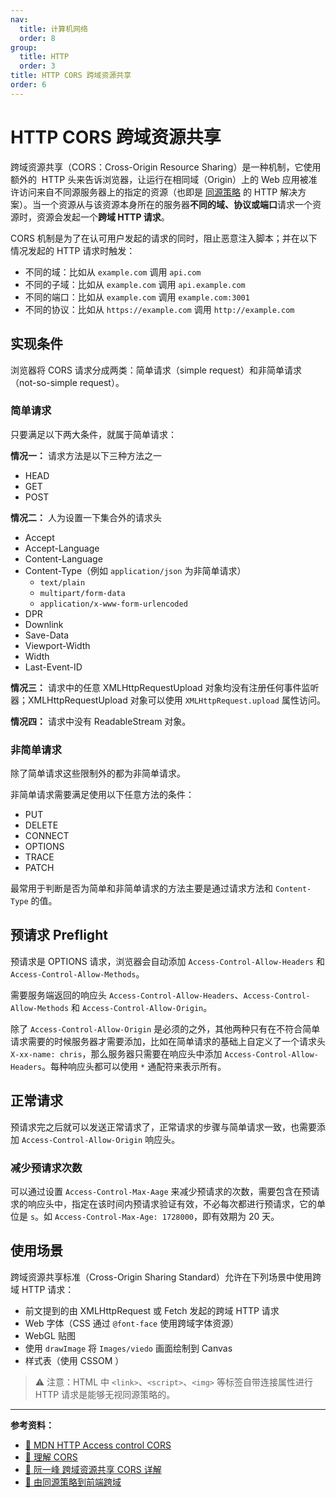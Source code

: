```yaml
---
nav:
  title: 计算机网络
  order: 8
group:
  title: HTTP
  order: 3
title: HTTP CORS 跨域资源共享
order: 6
---
```


# HTTP CORS 跨域资源共享

跨域资源共享（CORS：Cross-Origin Resource Sharing）是一种机制，它使用额外的  HTTP 头来告诉浏览器，让运行在相同域（Origin）上的 Web 应用被准许访问来自不同源服务器上的指定的资源（也即是 [同源策略](../frontend-security/same-origin-policy.md) 的 HTTP 解决方案）。当一个资源从与该资源本身所在的服务器**不同的域、协议或端口**请求一个资源时，资源会发起一个**跨域 HTTP 请求**。

CORS 机制是为了在认可用户发起的请求的同时，阻止恶意注入脚本；并在以下情况发起的 HTTP 请求时触发：

- 不同的域：比如从 `example.com` 调用 `api.com`
- 不同的子域：比如从 `example.com` 调用 `api.example.com`
- 不同的端口：比如从 `example.com` 调用 `example.com:3001`
- 不同的协议：比如从 `https://example.com` 调用 `http://example.com`

## 实现条件

浏览器将 CORS 请求分成两类：简单请求（simple request）和非简单请求（not-so-simple request）。

### 简单请求

只要满足以下两大条件，就属于简单请求：

**情况一：** 请求方法是以下三种方法之一

- HEAD
- GET
- POST

**情况二：** 人为设置一下集合外的请求头

- Accept
- Accept-Language
- Content-Language
- Content-Type（例如 `application/json` 为非简单请求）
  - `text/plain`
  - `multipart/form-data`
  - `application/x-www-form-urlencoded`
- DPR
- Downlink
- Save-Data
- Viewport-Width
- Width
- Last-Event-ID

**情况三：** 请求中的任意 XMLHttpRequestUpload 对象均没有注册任何事件监听器；XMLHttpRequestUpload 对象可以使用 `XMLHttpRequest.upload` 属性访问。

**情况四：** 请求中没有 ReadableStream 对象。

### 非简单请求

除了简单请求这些限制外的都为非简单请求。

非简单请求需要满足使用以下任意方法的条件：

- PUT
- DELETE
- CONNECT
- OPTIONS
- TRACE
- PATCH

最常用于判断是否为简单和非简单请求的方法主要是通过请求方法和 `Content-Type` 的值。

## 预请求 Preflight

预请求是 OPTIONS 请求，浏览器会自动添加 `Access-Control-Allow-Headers` 和 `Access-Control-Allow-Methods`。

需要服务端返回的响应头 `Access-Control-Allow-Headers`、`Access-Control-Allow-Methods` 和 `Access-Control-Allow-Origin`。

除了 `Access-Control-Allow-Origin` 是必须的之外，其他两种只有在不符合简单请求需要的时候服务器才需要添加，比如在简单请求的基础上自定义了一个请求头 `X-xx-name: chris`，那么服务器只需要在响应头中添加 `Access-Control-Allow-Headers`。每种响应头都可以使用 `*` 通配符来表示所有。

## 正常请求

预请求完之后就可以发送正常请求了，正常请求的步骤与简单请求一致，也需要添加 `Access-Control-Allow-Origin` 响应头。

### 减少预请求次数

可以通过设置 `Access-Control-Max-Aage` 来减少预请求的次数，需要包含在预请求的响应头中，指定在该时间内预请求验证有效，不必每次都进行预请求，它的单位是 `s`。如 `Access-Control-Max-Age: 1728000`，即有效期为 20 天。

## 使用场景

跨域资源共享标准（Cross-Origin Sharing Standard）允许在下列场景中使用跨域 HTTP 请求：

- 前文提到的由 XMLHttpRequest 或 Fetch 发起的跨域 HTTP 请求
- Web 字体（CSS 通过 `@font-face` 使用跨域字体资源）
- WebGL 贴图
- 使用 `drawImage` 将 `Images/viedo` 画面绘制到 Canvas
- 样式表（使用 CSSOM ）

> ⚠️ 注意：HTML 中 `<link>`、`<script>`、`<img>` 等标签自带连接属性进行 HTTP 请求是能够无视同源策略的。

---

**参考资料：**

- [📖 MDN HTTP Access control CORS](https://developer.mozilla.org/zh-CN/docs/Web/HTTP/Access_control_CORS)
- [📝 理解 CORS](https://juejin.im/post/5a97b5a3f265da23766ab19a)
- [📝 阮一峰 跨域资源共享 CORS 详解](http://www.ruanyifeng.com/blog/2016/04/cors.html)
- [📝 由同源策略到前端跨域](https://juejin.im/post/58f816198d6d81005874fd97)
